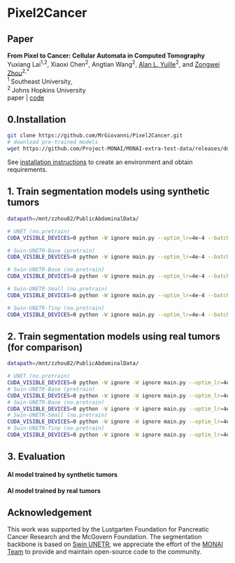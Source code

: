 # Pixel2Cancer

## Paper

<b>From Pixel to Cancer: Cellular Automata in Computed Tomography</b> <br/>
Yuxiang Lai<sup>1,2</sup>, Xiaoxi Chen<sup>2</sup>, Angtian Wang<sup>2</sup>, [Alan L. Yuille](https://www.cs.jhu.edu/~ayuille/)<sup>2</sup>, and [Zongwei Zhou](https://www.zongweiz.com/)<sup>2,*</sup> <br/>
<sup>1 </sup>Southeast University,  <br/>
<sup>2 </sup>Johns Hopkins University  <br/>
paper | [code](https://github.com/MrGiovanni/Pixel2Cancer/tree/main)

## 0.Installation

```bash
git clone https://github.com/MrGiovanni/Pixel2Cancer.git
# download pre-trained models
wget https://github.com/Project-MONAI/MONAI-extra-test-data/releases/download/0.8.1/model_swinvit.pt
```

See [installation instructions](INSTALL.md) to create an environment and obtain requirements.

## 1. Train segmentation models using synthetic tumors

```bash
datapath=/mnt/zzhou82/PublicAbdominalData/

# UNET (no.pretrain)
CUDA_VISIBLE_DEVICES=0 python -W ignore main.py --optim_lr=4e-4 --batch_size=2 --lrschedule=warmup_cosine --optim_name=adamw --model_name=unet --val_every=200 --max_epochs=4000 --save_checkpoint --workers=0 --noamp --distributed --dist-url=tcp://127.0.0.1:12235 --cache_num=200 --val_overlap=0.5 --syn --logdir="runs/synt.no_pretrain.unet" --train_dir $datapath --val_dir $datapath --json_dir datafolds/healthy.json

# Swin-UNETR-Base (pretrain)
CUDA_VISIBLE_DEVICES=0 python -W ignore main.py --optim_lr=4e-4 --batch_size=2 --lrschedule=warmup_cosine --optim_name=adamw --model_name=swin_unetrv2 --swin_type=base --val_every=200 --max_epochs=4000 --save_checkpoint --workers=0 --noamp --distributed --dist-url=tcp://127.0.0.1:12231 --cache_num=200 --val_overlap=0.5 --syn --logdir="runs/synt.pretrain.swin_unetrv2_base" --train_dir $datapath --val_dir $datapath --json_dir datafolds/healthy.json --use_pretrained

# Swin-UNETR-Base (no.pretrain)
CUDA_VISIBLE_DEVICES=0 python -W ignore main.py --optim_lr=4e-4 --batch_size=2 --lrschedule=warmup_cosine --optim_name=adamw --model_name=swin_unetrv2 --swin_type=base --val_every=200 --max_epochs=4000 --save_checkpoint --workers=0 --noamp --distributed --dist-url=tcp://127.0.0.1:12231 --cache_num=200 --val_overlap=0.5 --syn --logdir="runs/synt.no_pretrain.swin_unetrv2_base" --train_dir $datapath --val_dir $datapath --json_dir datafolds/healthy.json

# Swin-UNETR-Small (no.pretrain)
CUDA_VISIBLE_DEVICES=0 python -W ignore main.py --optim_lr=4e-4 --batch_size=2 --lrschedule=warmup_cosine --optim_name=adamw --model_name=swin_unetrv2 --swin_type=small --val_every=200 --max_epochs=4000 --save_checkpoint --workers=0 --noamp --distributed --dist-url=tcp://127.0.0.1:12233 --cache_num=200 --val_overlap=0.5 --syn --logdir="runs/synt.no_pretrain.swin_unetrv2_small" --train_dir $datapath --val_dir $datapath --json_dir datafolds/healthy.json

# Swin-UNETR-Tiny (no.pretrain)
CUDA_VISIBLE_DEVICES=0 python -W ignore main.py --optim_lr=4e-4 --batch_size=2 --lrschedule=warmup_cosine --optim_name=adamw --model_name=swin_unetrv2 --swin_type=tiny --val_every=200 --max_epochs=4000 --save_checkpoint --workers=0 --noamp --distributed --dist-url=tcp://127.0.0.1:12234 --cache_num=200 --val_overlap=0.5 --syn --logdir="runs/synt.no_pretrain.swin_unetrv2_tiny" --train_dir $datapath --val_dir $datapath --json_dir datafolds/healthy.json
```

## 2. Train segmentation models using real tumors (for comparison)
```bash
datapath=/mnt/zzhou82/PublicAbdominalData/

# UNET (no.pretrain)
CUDA_VISIBLE_DEVICES=0 python -W ignore -W ignore main.py --optim_lr=4e-4 --batch_size=2 --lrschedule=warmup_cosine --optim_name=adamw --model_name=unet --val_every=200 --val_overlap=0.5 --max_epochs=4000 --save_checkpoint --workers=2 --noamp --distributed --dist-url=tcp://127.0.0.1:12235 --cache_num=200 --logdir="runs/real.no_pretrain.unet" --train_dir $datapath --val_dir $datapath --json_dir datafolds/lits.json
# Swin-UNETR-Base (pretrain)
CUDA_VISIBLE_DEVICES=0 python -W ignore -W ignore main.py --optim_lr=4e-4 --batch_size=2 --lrschedule=warmup_cosine --optim_name=adamw --model_name=swin_unetrv2 --swin_type=base --val_every=200 --val_overlap=0.5 --max_epochs=4000 --save_checkpoint --workers=2 --noamp --distributed --dist-url=tcp://127.0.0.1:12231 --cache_num=200 --logdir="runs/real.pretrain.swin_unetrv2_base" --train_dir $datapath --val_dir $datapath --json_dir datafolds/lits.json --use_pretrained
# Swin-UNETR-Base (no.pretrain)
CUDA_VISIBLE_DEVICES=0 python -W ignore -W ignore main.py --optim_lr=4e-4 --batch_size=2 --lrschedule=warmup_cosine --optim_name=adamw --model_name=swin_unetrv2 --swin_type=base --val_every=200 --val_overlap=0.5 --max_epochs=4000 --save_checkpoint --workers=2 --noamp --distributed --dist-url=tcp://127.0.0.1:12232 --cache_num=200 --logdir="runs/real.no_pretrain.swin_unetrv2_base" --train_dir $datapath --val_dir $datapath --json_dir datafolds/lits.json
# Swin-UNETR-Small (no.pretrain)
CUDA_VISIBLE_DEVICES=0 python -W ignore -W ignore main.py --optim_lr=4e-4 --batch_size=2 --lrschedule=warmup_cosine --optim_name=adamw --model_name=swin_unetrv2 --swin_type=small --val_every=200 --val_overlap=0.5 --max_epochs=4000 --save_checkpoint --workers=2 --noamp --distributed --dist-url=tcp://127.0.0.1:12233 --cache_num=200 --logdir="runs/real.no_pretrain.swin_unetrv2_small" --train_dir $datapath --val_dir $datapath --json_dir datafolds/lits.json
# Swin-UNETR-Tiny (no.pretrain)
CUDA_VISIBLE_DEVICES=0 python -W ignore -W ignore main.py --optim_lr=4e-4 --batch_size=2 --lrschedule=warmup_cosine --optim_name=adamw --model_name=swin_unetrv2 --swin_type=tiny --val_every=200 --val_overlap=0.5 --max_epochs=4000 --save_checkpoint --workers=2 --noamp --distributed --dist-url=tcp://127.0.0.1:12234 --cache_num=200 --logdir="runs/real.no_pretrain.swin_unetrv2_tiny" --train_dir $datapath --val_dir $datapath --json_dir datafolds/lits.json
```
## 3. Evaluation

#### AI model trained by synthetic tumors

#### AI model trained by real tumors

## Acknowledgement

This work was supported by the Lustgarten Foundation for Pancreatic Cancer Research and the McGovern Foundation. The segmentation backbone is based on [Swin UNETR](https://github.com/Project-MONAI/tutorials/blob/main/3d_segmentation/swin_unetr_btcv_segmentation_3d.ipynb); we appreciate the effort of the [MONAI Team](https://monai.io/) to provide and maintain open-source code to the community.
